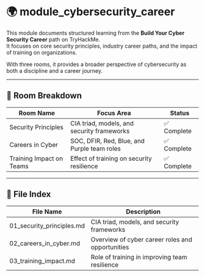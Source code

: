 # 🌍 module_cybersecurity_career  

This module documents structured learning from the **Build Your Cyber Security Career** path on TryHackMe.  
It focuses on core security principles, industry career paths, and the impact of training on organizations.  

With three rooms, it provides a broader perspective of cybersecurity as both a discipline and a career journey.  

---

## 🧠 Room Breakdown  

| Room Name            | Focus Area                                  | Status       |  
|-----------------------|---------------------------------------------|--------------|  
| Security Principles   | CIA triad, models, and security frameworks  | ✅ Complete  |  
| Careers in Cyber      | SOC, DFIR, Red, Blue, and Purple team roles | ✅ Complete  |  
| Training Impact on Teams | Effect of training on security resilience | ✅ Complete  |  

---

## 📂 File Index  

| File Name                  | Description                                      |  
|-----------------------------|--------------------------------------------------|  
| 01_security_principles.md  | CIA triad, models, and security frameworks        |  
| 02_careers_in_cyber.md     | Overview of cyber career roles and opportunities  |  
| 03_training_impact.md      | Role of training in improving team resilience     |  
